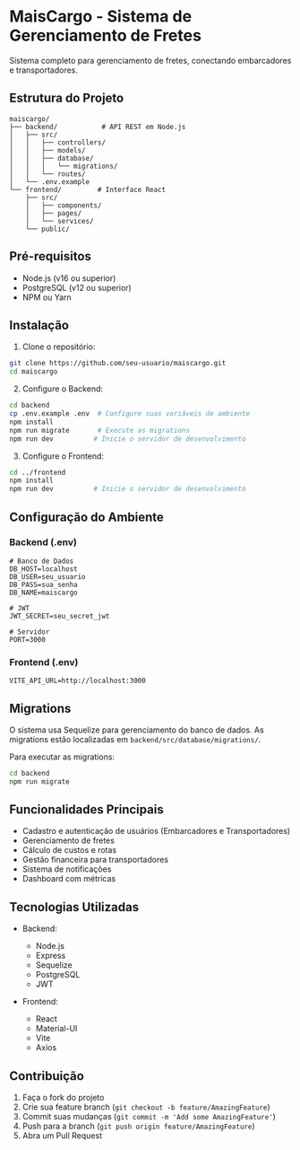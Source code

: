 # MaisCargo - Sistema de Gerenciamento de Fretes

Sistema completo para gerenciamento de fretes, conectando embarcadores e transportadores.

## Estrutura do Projeto

```
maiscargo/
├── backend/           # API REST em Node.js
│   ├── src/
│   │   ├── controllers/
│   │   ├── models/
│   │   ├── database/
│   │   │   └── migrations/
│   │   └── routes/
│   └── .env.example
└── frontend/         # Interface React
    ├── src/
    │   ├── components/
    │   ├── pages/
    │   └── services/
    └── public/
```

## Pré-requisitos

- Node.js (v16 ou superior)
- PostgreSQL (v12 ou superior)
- NPM ou Yarn

## Instalação

1. Clone o repositório:
```bash
git clone https://github.com/seu-usuario/maiscargo.git
cd maiscargo
```

2. Configure o Backend:
```bash
cd backend
cp .env.example .env  # Configure suas variáveis de ambiente
npm install
npm run migrate       # Execute as migrations
npm run dev          # Inicie o servidor de desenvolvimento
```

3. Configure o Frontend:
```bash
cd ../frontend
npm install
npm run dev          # Inicie o servidor de desenvolvimento
```

## Configuração do Ambiente

### Backend (.env)
```
# Banco de Dados
DB_HOST=localhost
DB_USER=seu_usuario
DB_PASS=sua_senha
DB_NAME=maiscargo

# JWT
JWT_SECRET=seu_secret_jwt

# Servidor
PORT=3000
```

### Frontend (.env)
```
VITE_API_URL=http://localhost:3000
```

## Migrations

O sistema usa Sequelize para gerenciamento do banco de dados. As migrations estão localizadas em `backend/src/database/migrations/`.

Para executar as migrations:
```bash
cd backend
npm run migrate
```

## Funcionalidades Principais

- Cadastro e autenticação de usuários (Embarcadores e Transportadores)
- Gerenciamento de fretes
- Cálculo de custos e rotas
- Gestão financeira para transportadores
- Sistema de notificações
- Dashboard com métricas

## Tecnologias Utilizadas

- Backend:
  - Node.js
  - Express
  - Sequelize
  - PostgreSQL
  - JWT

- Frontend:
  - React
  - Material-UI
  - Vite
  - Axios

## Contribuição

1. Faça o fork do projeto
2. Crie sua feature branch (`git checkout -b feature/AmazingFeature`)
3. Commit suas mudanças (`git commit -m 'Add some AmazingFeature'`)
4. Push para a branch (`git push origin feature/AmazingFeature`)
5. Abra um Pull Request 